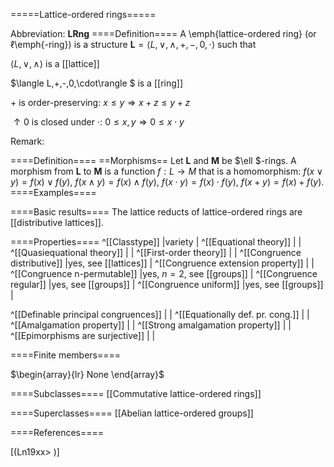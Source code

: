 =====Lattice-ordered rings=====

Abbreviation: **LRng**
====Definition====
A \emph{lattice-ordered ring} (or $\ell$\emph{-ring}) is a structure $\mathbf{L}=\langle L,\vee,\wedge,+,-,0,\cdot\rangle$ such that 


$\langle L,\vee,\wedge\rangle$ is a [[lattice]]


$\langle L,+,-,0,\cdot\rangle $ is a [[ring]]


$+$ is order-preserving:  $x\leq y\Longrightarrow x+z\leq y+z$


${\uparrow}0$ is closed under $\cdot$:  $0\leq x,y\Longrightarrow 0\leq x\cdot y$


Remark: 

====Definition====
==Morphisms==
Let $\mathbf{L}$ and $\mathbf{M}$ be $\ell $-rings. A morphism from $\mathbf{L}$ to $\mathbf{M}$ is a function $f:L\rightarrow M$ that is a
homomorphism: $f(x\vee y)=f(x)\vee f(y)$, $f(x\wedge y)=f(x)\wedge f(y)$, $f(x\cdot y)=f(x)\cdot f(y)$, $f(x+y)=f(x)+f(y)$.
====Examples====


====Basic results====
The lattice reducts of lattice-ordered rings are [[distributive lattices]].

====Properties====
^[[Classtype]]  |variety |
^[[Equational theory]]  | |
^[[Quasiequational theory]]  | |
^[[First-order theory]]  | |
^[[Congruence distributive]]  |yes, see [[lattices]] |
^[[Congruence extension property]]  | |
^[[Congruence n-permutable]]  |yes, $n=2$, see [[groups]] |
^[[Congruence regular]]  |yes, see [[groups]] |
^[[Congruence uniform]]  |yes, see [[groups]] |

^[[Definable principal congruences]]  | |
^[[Equationally def. pr. cong.]]  | |
^[[Amalgamation property]]  | |
^[[Strong amalgamation property]]  | |
^[[Epimorphisms are surjective]]  | |

====Finite members====

$\begin{array}{lr}
None
\end{array}$

====Subclasses====
[[Commutative lattice-ordered rings]] 

====Superclasses====
[[Abelian lattice-ordered groups]] 


====References====

[(Ln19xx>
)]